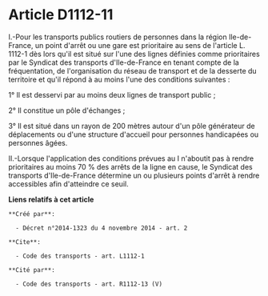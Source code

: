 # Article D1112-11

I.-Pour les transports publics routiers de personnes dans la région Ile-de-France, un point d'arrêt ou une gare est
prioritaire au sens de l'article L. 1112-1 dès lors qu'il est situé sur l'une des lignes définies comme prioritaires par le
Syndicat des transports d'Ile-de-France en tenant compte de la fréquentation, de l'organisation du réseau de transport et de
la desserte du territoire et qu'il répond à au moins l'une des conditions suivantes : 

1° Il est desservi par au moins deux lignes de transport public ; 

2° Il constitue un pôle d'échanges ; 

3° Il est situé dans un rayon de 200 mètres autour d'un pôle générateur de déplacements ou d'une structure d'accueil pour
personnes handicapées ou personnes âgées. 

II.-Lorsque l'application des conditions prévues au I n'aboutit pas à rendre prioritaires au moins 70 % des arrêts de la
ligne en cause, le Syndicat des transports d'Ile-de-France détermine un ou plusieurs points d'arrêt à rendre accessibles afin
d'atteindre ce seuil.

**Liens relatifs à cet article**

	**Créé par**:

	  - Décret n°2014-1323 du 4 novembre 2014 - art. 2

	**Cite**:

	  - Code des transports - art. L1112-1

	**Cité par**:

	  - Code des transports - art. R1112-13 (V)
